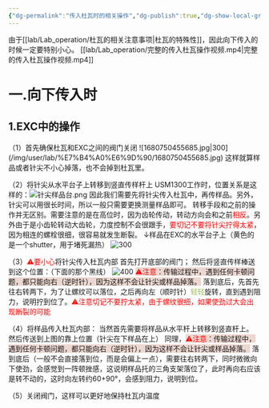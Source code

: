 ```yaml
---
{"dg-permalink":"传入杜瓦时的相关操作","dg-publish":true,"dg-show-local-graph":true,"permalink":"/传入杜瓦时的相关操作/","dgShowLocalGraph":true,"dgPassFrontmatter":true}
---
```


由于[[lab/Lab_operation/杜瓦的相关注意事项\|杜瓦的特殊性]]，因此向下传入的时候一定要特别小心。
[[lab/Lab_operation/完整的传入杜瓦操作视频.mp4\|完整的传入杜瓦操作视频.mp4]]
<h1>一.向下传入时</h1>
	<h2>1.EXC中的操作</h2>
（1）首先确保杜瓦和EXC之间的阀门关闭
![1680750455685.jpg|300](/img/user/lab/%E7%B4%A0%E6%9D%90/1680750455685.jpg)
这样就算样品或者针尖不小心掉落，也不会掉到杜瓦里。

（2）将针尖从水平台子上转移到竖直传样杆上
USM1300工作时，位置关系是这样的：![针尖样品台.png](/img/user/lab/%E7%B4%A0%E6%9D%90/%E9%92%88%E5%B0%96%E6%A0%B7%E5%93%81%E5%8F%B0.png)
	因此我们需要先将针尖传入杜瓦中，再传样品。另外，针尖可以用很长时间，所以一般只需要更换测量样品即可。
转移手段和之前的操作并无区别。需要注意的是在高位时，因为齿轮传动，转动方向会和之前<font color="#ff0000">相反</font>。另外由于是小齿轮转动大齿轮，力度控制不会很跟手，<font color="#ff0000">要切记不要将针尖拧得太紧</font>，因为相连的螺栓很细，很容易就发生断裂。
↓样品在EXC的水平台子上（黄色的是一个shutter，用于堵死漏热）
![300](/img/user/lab/素材/1680750455666.jpg)

（3）<font color="#ff0000">⚠要小心</font>将针尖传入杜瓦内部
首先打开底部的阀门；
然后将竖直传样棒送到这个位置：（下面的那个黑线）
![400](/img/user/lab/素材/IMG_20230411_163949.jpg)
<span style="background:rgba(163, 67, 31, 0.2)"><font color="#ff0000">⚠注意</font>：传输过程中，遇到任何卡顿问题，都只能向右（逆时针），因为这样不会让针尖或样品掉落。</span>
落到底后，先首先往右转两下，为了让螺纹可以落位，之后再向左（顺时针）<font color="#9bbb59"><font color="#9bbb59">轻轻</font></font>旋转，直到遇到阻力，说明拧到位了。<font color="#ff0000">⚠注意切记不要拧太紧，由于螺纹很细，如果使劲过大会出现断裂的可能</font>

（4）将样品传入杜瓦内部：
当然首先需要将样品从水平杆上转移到竖直杆上。
然后传送到上图的靠上位置（针尖在下样品在上）
同理，<span style="background:rgba(163, 67, 31, 0.2)"><font color="#ff0000">⚠注意</font>：传输过程中，遇到任何卡顿问题，都只能向右（逆时针），因为这样不会让针尖或样品掉落。</span>
落到底后（一般不会直接落到位，而是会偏上一点），需要往右转两下，同时微微向下使劲，会感觉到一阵顿挫感，这说明样品托的三角支架落位了，此时再向右应该是转不动的，这时向左转约60+90°，会感到阻力，说明到位。

（5）关闭阀门，这样可以更好地保持杜瓦内温度